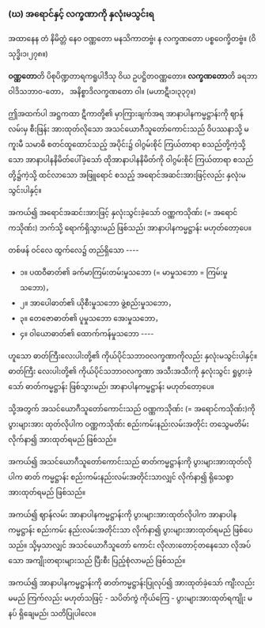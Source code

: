 ### (ဃ) အရောင်နှင့် လက္ခဏာကို နှလုံးမသွင်းရ

အထာနေန တံ နိမိတ္တံ နေ၀ ဝဏ္ဏတော မနသိကာတဗ္ဗံ၊ န လက္ခဏတော ပစ္စဝေက္ခိတဗ္ဗံ။
<r>(ဝိသုဒ္ဓိ၊၁၊၂၇၈။)</r>

**ဝဏ္ဏတော**တိ ပိစုပိဏ္ဍတာရကရူပါဒီသု ဝိယ ဥပဋ္ဌိတဝဏ္ဏတော။ 
**လက္ခဏတော**တိ ခရဘာဝါဒိသဘာ၀-တော， အနိစ္စာဒိလက္ခဏတော ဝါ။ (မဟာဋီ၊၁၊၃၃၇။)

ဤအထက်ပါ အဋ္ဌကထာ ဋီကာတို့၏ မှာကြားချက်အရ အာနာပါနကမ္မဋ္ဌာန်းကို ဈာန်လမ်းမှ စီးဖြန်း အားထုတ်လိုသော အသင်ယောဂီသူတော်ကောင်းသည် ဝိပဿနာသို့ မကူးမီ သမာဓိ စတင်ထူထောင်သည့် အပိုင်း၌ ဝါဂွမ်းစိုင် ကြယ်တာရာ စသည်တို့ကဲ့သို့သော အာနာပါနနိမိတ်ပေါ်ခဲ့သော် ထိုအာနာပါနနိမိတ်ကို ဝါဂွမ်းစိုင် ကြယ်တာရာ စသည်တို့၌ကဲ့သို့ ထင်လာသော အဖြူရောင် စသည့် အရောင်အဆင်းအားဖြင့်လည်း နှလုံးမသွင်းပါနှင့်။

အကယ်၍ အရောင်အဆင်းအားဖြင့် နှလုံးသွင်းခဲ့သော် ဝဏ္ဏကသိုဏ်း (= အရောင်ကသိုဏ်း) ဘက်သို့ ရောက်ရှိသွားမည် ဖြစ်သည်၊ အာနာပါနကမ္မဋ္ဌာန်း မဟုတ်တော့ပေ။

တစ်ဖန် ဝင်လေ ထွက်လေ၌ တည်ရှိသော ----

- ၁။ ပထဝီဓာတ်၏ ခက်မာကြမ်းတမ်းမှုသဘော (= မာမှုသဘော = ကြမ်းမှုသဘော)，
- ၂။ အာပေါဓာတ်၏ ယိုစီးမှုသဘော ဖွဲ့စည်းမှုသဘော，
- ၃။ တေဇောဓာတ်၏ ပူမှုသဘော အေးမှုသဘော，
- ၄။ ဝါယောဓာတ်၏ ထောက်ကန်မှုသဘော ----

ဟူသော ဓာတ်ကြီးလေးပါးတို့၏ ကိုယ်ပိုင်သဘာ၀လက္ခဏာကိုလည်း နှလုံးမသွင်းပါနှင့်။ 
ဓာတ်ကြီး လေးပါးတို့၏ ကိုယ်ပိုင်သဘာ၀လက္ခဏာ အသီးအသီးကို နှလုံးသွင်း ရှုပွားခဲ့သော် ဓာတ်ကမ္မဋ္ဌာန်း ဖြစ်သွားမည်၊ အာနာပါနကမ္မဋ္ဌာန်း မဟုတ်တော့ပေ။

သို့အတွက် အသင်ယောဂီသူတော်ကောင်းသည် ဝဏ္ဏကသိုဏ်း (= အရောင်ကသိုဏ်း)ကို ပွားများအား ထုတ်လိုပါက ဝဏ္ဏကသိုဏ်း စည်းကမ်းနည်းလမ်းအတိုင်း တသွေမတိမ်း လိုက်နာ၍ အားထုတ်ရမည် ဖြစ်သည်။

အကယ်၍ အသင်ယောဂီသူတော်ကောင်းသည် ဓာတ်ကမ္မဋ္ဌာန်းကို ပွားများအားထုတ်လိုပါက ဓာတ် ကမ္မဋ္ဌာန်း စည်းကမ်းနည်းလမ်းအတိုင်းသာလျှင် လိုက်နာ၍ ရိုသေစွာ အားထုတ်ရမည် ဖြစ်သည်။

အကယ်၍ ဈာန်လမ်း အာနာပါနကမ္မဋ္ဌာန်းကို ပွားများအားထုတ်လိုပါက အာနာပါနကမ္မဋ္ဌာန်း စည်းကမ်း နည်းလမ်းအတိုင်းသာ လိုက်နာ၍ ပွားများအားထုတ်ရမည် ဖြစ်ပေသည်။ 
သို့မှသာလျှင် အသင်ယောဂီသူတော် ကောင်း လိုလားတောင့်တနေသော လိုအပ်သော အကျိုးတရားများသည် ပြီးစီး ပြည့်စုံလာမည် ဖြစ်သည်။

အကယ်၍ အာနာပါနကမ္မဋ္ဌာန်းကို ဓာတ်ကမ္မဋ္ဌာန်းပြုလုပ်၍ အားထုတ်ခဲ့သော် ကျီးလည်း မမည် ကြက်လည်း မဟုတ်သဖြင့် - သပိတ်ကွဲ ကိုယ်ကြေ - ပွားများအားထုတ်ရကျိုး မနပ် ရှိချေမည်၊ သတိပြုပါလေ။ 